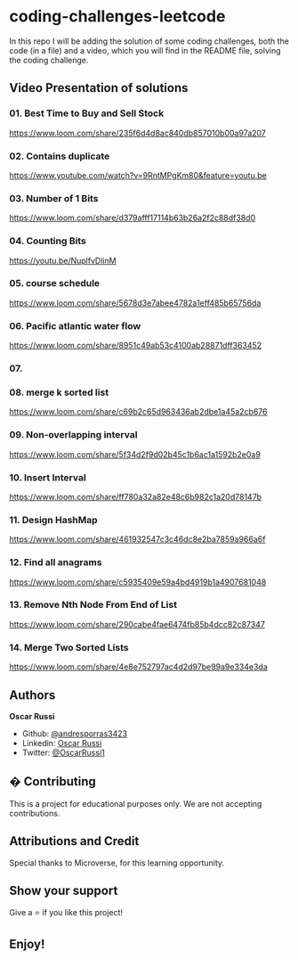 # coding-challenges-leetcode

In this repo I will be adding the solution of some coding challenges, both the code (in a file) and a video, which you will find in the README file, solving the coding challenge.

## Video Presentation of solutions

### 01. Best Time to Buy and Sell Stock

https://www.loom.com/share/235f6d4d8ac840db857010b00a97a207

### 02. Contains duplicate

https://www.youtube.com/watch?v=9RntMPgKm80&feature=youtu.be

### 03.  Number of 1 Bits

https://www.loom.com/share/d379afff17114b63b26a2f2c88df38d0

### 04. Counting Bits

https://youtu.be/NuplfvDlinM 

### 05. course schedule

https://www.loom.com/share/5678d3e7abee4782a1eff485b65756da

### 06. Pacific atlantic water flow

https://www.loom.com/share/8951c49ab53c4100ab28871dff363452

### 07.

### 08. merge k sorted list

https://www.loom.com/share/c69b2c65d963436ab2dbe1a45a2cb676

### 09. Non-overlapping interval

https://www.loom.com/share/5f34d2f9d02b45c1b6ac1a1592b2e0a9

### 10. Insert Interval

https://www.loom.com/share/ff780a32a82e48c6b982c1a20d78147b

### 11. Design HashMap

https://www.loom.com/share/461932547c3c46dc8e2ba7859a966a6f

### 12. Find all anagrams

https://www.loom.com/share/c5935409e59a4bd4919b1a4907681048

### 13. Remove Nth Node From End of List

https://www.loom.com/share/290cabe4fae6474fb85b4dcc82c87347

### 14. Merge Two Sorted Lists

https://www.loom.com/share/4e8e752797ac4d2d97be99a9e334e3da

## Authors

**Oscar Russi**
- Github: [@andresporras3423](https://github.com/andresporras3423/)
- Linkedin: [Oscar Russi](https://www.linkedin.com/in/oscar-andres-russi-porras/)
- Twitter: [@OscarRussi1](https://twitter.com/OscarRussi1)

## � Contributing

This is a project for educational purposes only. We are not accepting contributions.

## Attributions and Credit

Special thanks to Microverse, for this learning opportunity. 

## Show your support

Give a ⭐️ if you like this project!

## Enjoy!
